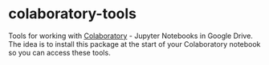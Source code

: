 # colaboratory-tools
Tools for working with [Colaboratory](https://colab.research.google.com) - Jupyter Notebooks in Google Drive.  The idea is to install this package at the start of your Colaboratory notebook so you can access these tools.
